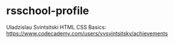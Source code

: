 # rsschool-profile
Uladzislau Svintsitski
HTML CSS Basics: https://www.codecademy.com/users/vvsvintsitsky/achievements
